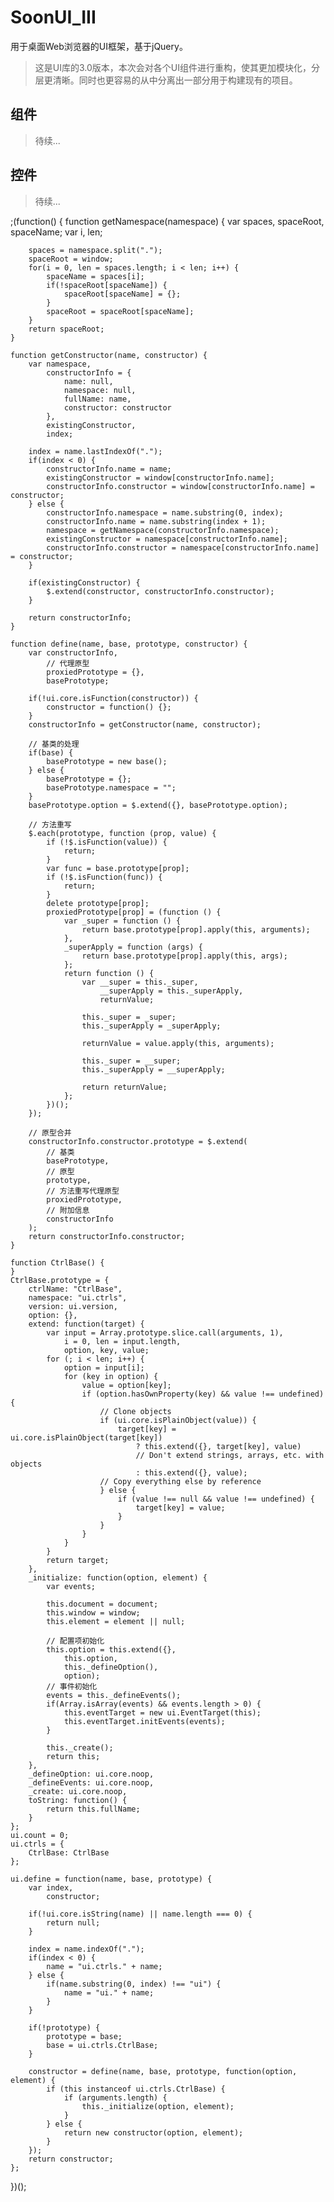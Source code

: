 # SoonUI_III
用于桌面Web浏览器的UI框架，基于jQuery。
> 这是UI库的3.0版本，本次会对各个UI组件进行重构，使其更加模块化，分层更清晰。同时也更容易的从中分离出一部分用于构建现有的项目。
## 组件
> 待续...
## 控件
> 待续...

;(function() {
    function getNamespace(namespace) {
        var spaces,
            spaceRoot,
            spaceName;
        var i, len;

        spaces = namespace.split(".");
        spaceRoot = window;
        for(i = 0, len = spaces.length; i < len; i++) {
            spaceName = spaces[i];
            if(!spaceRoot[spaceName]) {
                spaceRoot[spaceName] = {};
            }
            spaceRoot = spaceRoot[spaceName];
        }
        return spaceRoot;
    }

    function getConstructor(name, constructor) {
        var namespace,
            constructorInfo = {
                name: null,
                namespace: null,
                fullName: name,
                constructor: constructor
            },
            existingConstructor,
            index;

        index = name.lastIndexOf(".");
        if(index < 0) {
            constructorInfo.name = name;
            existingConstructor = window[constructorInfo.name];
            constructorInfo.constructor = window[constructorInfo.name] = constructor;
        } else {
            constructorInfo.namespace = name.substring(0, index);
            constructorInfo.name = name.substring(index + 1);
            namespace = getNamespace(constructorInfo.namespace);
            existingConstructor = namespace[constructorInfo.name];
            constructorInfo.constructor = namespace[constructorInfo.name] = constructor;
        }

        if(existingConstructor) {
            $.extend(constructor, constructorInfo.constructor);
        }

        return constructorInfo;
    }

    function define(name, base, prototype, constructor) {
        var constructorInfo,
            // 代理原型
            proxiedPrototype = {},
            basePrototype;

        if(!ui.core.isFunction(constructor)) {
            constructor = function() {};
        }
        constructorInfo = getConstructor(name, constructor);

        // 基类的处理
        if(base) {
            basePrototype = new base();
        } else {
            basePrototype = {};
            basePrototype.namespace = "";
        }
        basePrototype.option = $.extend({}, basePrototype.option);

        // 方法重写
        $.each(prototype, function (prop, value) {
            if (!$.isFunction(value)) {
                return;
            }
            var func = base.prototype[prop];
            if (!$.isFunction(func)) {
                return;
            }
            delete prototype[prop];
            proxiedPrototype[prop] = (function () {
                var _super = function () {
                    return base.prototype[prop].apply(this, arguments);
                },
                _superApply = function (args) {
                    return base.prototype[prop].apply(this, args);
                };
                return function () {
                    var __super = this._super,
                        __superApply = this._superApply,
                        returnValue;

                    this._super = _super;
                    this._superApply = _superApply;

                    returnValue = value.apply(this, arguments);

                    this._super = __super;
                    this._superApply = __superApply;

                    return returnValue;
                };
            })();
        });

        // 原型合并
        constructorInfo.constructor.prototype = $.extend(
            // 基类
            basePrototype,
            // 原型
            prototype,
            // 方法重写代理原型 
            proxiedPrototype, 
            // 附加信息
            constructorInfo
        );
        return constructorInfo.constructor;
    }

    function CtrlBase() {
    }
    CtrlBase.prototype = {
        ctrlName: "CtrlBase",
        namespace: "ui.ctrls",
        version: ui.version,
        option: {},
        extend: function(target) {
            var input = Array.prototype.slice.call(arguments, 1),
                i = 0, len = input.length,
                option, key, value;
            for (; i < len; i++) {
                option = input[i];
                for (key in option) {
                    value = option[key];
                    if (option.hasOwnProperty(key) && value !== undefined) {
                        // Clone objects
                        if (ui.core.isPlainObject(value)) {
                            target[key] = ui.core.isPlainObject(target[key]) 
                                ? this.extend({}, target[key], value) 
                                // Don't extend strings, arrays, etc. with objects
                                : this.extend({}, value);
                        // Copy everything else by reference
                        } else {
                            if (value !== null && value !== undefined) {
                                target[key] = value;
                            }
                        }
                    }
                }
            }
            return target;
        },
        _initialize: function(option, element) {
            var events;

            this.document = document;
            this.window = window;
            this.element = element || null;

            // 配置项初始化
            this.option = this.extend({}, 
                this.option,
                this._defineOption(),
                option);
            // 事件初始化
            events = this._defineEvents();
            if(Array.isArray(events) && events.length > 0) {
                this.eventTarget = new ui.EventTarget(this);
                this.eventTarget.initEvents(events);
            }

            this._create();
            return this;
        },
        _defineOption: ui.core.noop,
        _defineEvents: ui.core.noop,
        _create: ui.core.noop,
        toString: function() {
            return this.fullName;
        }
    };
    ui.count = 0;
    ui.ctrls = {
        CtrlBase: CtrlBase
    };

    ui.define = function(name, base, prototype) {
        var index,
            constructor;

        if(!ui.core.isString(name) || name.length === 0) {
            return null;
        }

        index = name.indexOf(".");
        if(index < 0) {
            name = "ui.ctrls." + name;
        } else {
            if(name.substring(0, index) !== "ui") {
                name = "ui." + name;
            }
        }

        if(!prototype) {
            prototype = base;
            base = ui.ctrls.CtrlBase;
        }

        constructor = define(name, base, prototype, function(option, element) {
            if (this instanceof ui.ctrls.CtrlBase) {
                if (arguments.length) {
                    this._initialize(option, element);
                }
            } else {
                return new constructor(option, element);
            }
        });
        return constructor;
    };
})();

